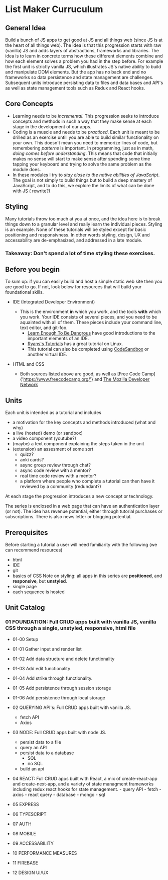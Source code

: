 # List Maker Curruculum

## General Idea

Build a bunch of JS apps to get good at JS and all things web (since JS is at the heart of all things web). The idea is that this progression starts with raw (vanilla) JS and adds layers of abstractions, frameworks and libraries. The idea is to learn in concrete terms how these different elements combine and how each element solves a problem you had in the step before.
For example the first unit is strictly vanilla JS, which illustrates JS's native ability to build and manipulate DOM elements. But the app has no back end and no frameworks so data persistence and state management are challenges. Subsequent units introduce persisting data to files and data bases and API's as well as state management tools such as Redux and React hooks.

## Core Concepts

- Learning needs to be _incremental_. This progression seeks to introduce concepts and methods in such a way that they make sense at each stage in the development of our apps.
- Coding is a muscle and needs to be _practiced_. Each unit is meant to be drilled as an exercise untill you are able to build similar functionality on your own. This doesn't mean you need to memorize lines of code, but remembering _patterns_ is important. In programming, just as in math, _doing comes before understanding_. This means that code that initially makes no sense will start to make sense after spending some time tapping your keyboard and trying to solve the same problem as the module does.
- In these modules I try to _stay close to the native abilities of JavaScript_. The goal is not simply to build things but to build a deep mastery of JavaScript, and to do this, we explore the limits of what can be done with JS ( rewrite?)

## Styling

Many tutorials throw too much at you at once, and the idea here is to break things down to a granular level and really learn the individual pieces. Styling is an example. None of these tutorials will be styled except for basic positioning and responsivness. In other words styling, design, UX and accessability are de-emphasized, and addressed in a late module.

### Takeaway: Don't spend a lot of time styling these exercises.

## Before you begin

To sum up: if you can easily build and host a simple static web site then you are good to go. If not, look below for resources that will build your foundational skills.

- IDE (Integrated Developer Environment)

  - This is the environment **in** which you work, and the tools **with** which you work. Your IDE consists of several pieces, and you need to be aquainted with all of them. These pieces include your command line, text editor, and git-foo.
    - [Learn Enough To Be Dangrous]('https://www.learnenough.com/courses') have good introductions to the important elements of an IDE.
    - [Ryans's Tutorials]('https://ryanstutorials.net/') has a great tutorial on Linux.
    - This tutorial can also be completed using [CodeSandbox]('https://codesandbox.io/') or another virtual IDE.

- HTML and CSS
  - Both sources listed above are good, as well as [Free Code Camp]{'https://www.freecodecamp.org/'} and [The Mozilla Developer Network]('https://developer.mozilla.org/en-US/docs/Web/Tutorials')

## Units

Each unit is intended as a tutorial and includes

- a motivation for the key concepts and methods introduced (what and why)
- a live (hosted) demo (or sandbox)
- a video component (youtube?)
- (maybe) a text component explaining the steps taken in the unit
- (extension) an assesment of some sort
  - quizz?
  - anki cards?
  - async group review through chat?
  - async code review with a mentor?
  - real time code review with a mentor?
  - a platform where people who complete a tutorial can then have it reviewed by a community (redundant?)

At each stage the progression introduces a new concept or technology.

The series is enclosed in a web page that can have an authentication layer (or not). The idea has revenue potential, either through tutorial purchases or subscriptions.
There is also news letter or blogging potential.

## Prerequisites

Before starting a tutorial a user will need familiarity with the following (we can recommend resources)

- html
- IDE
- git
- basics of CSS
  Note on styling: all apps in this series are **positioned**, and **responsive**, but **unstyled**.
- single page
- each sequence is hosted

## Unit Catalog

### 01 FOUNDATION: Full CRUD apps built with vanilla JS, vanilla CSS through a single, unstyled, responsive, html file

- 01-00 Setup
- 01-01 Gather input and render list
- 01-02 Add data structure and delete functionality
- 01-03 Add edit functionality
- 01-04 Add strike through functionality.
- 01-05 Add persistence through session storage
- 01-06 Add persistence through local storage

- 02 QUERYING API's: Full CRUD apps built with vanilla JS.

  - fetch API
  - Axios

- 03 NODE: Full CRUD apps built with node JS.

  - persist data to a file
  - query an API
  - persist data to a database
    - SQL
    - no SQL
  - build an api

- 04 REACT: Full CRUD apps built with React, a mix of create-react-app and create-next-app, and a variety of state managment
  frameworks including redux react hooks for state management. - query API - fetch - axios - react query - database - mongo - sql

- 05 EXPRESS
- 06 TYPESCRIPT
- 07 AUTH
- 08 MOBILE
- 09 ACCESSABILITY
- 10 PERFORMANCE MEASURES
- 11 FIREBASE
- 12 DESIGN UI/UX
